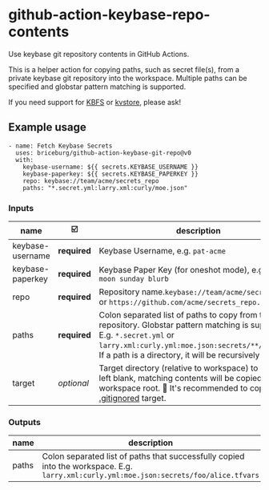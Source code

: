 # github-action-keybase-repo-contents
Use keybase git repository contents in GitHub Actions.

This is a helper action for copying paths, such as secret file(s), from a private keybase git repository into the workspace. Multiple paths can be specified and globstar pattern matching is supported.

 If you need support for [KBFS](https://book.keybase.io/docs/files) or [kvstore](https://pkg.go.dev/github.com/keybase/client/go/kvstore), please ask!


## Example usage

```
- name: Fetch Keybase Secrets
  uses: briceburg/github-action-keybase-git-repo@v0
  with:
    keybase-username: ${{ secrets.KEYBASE_USERNAME }}
    keybase-paperkey: ${{ secrets.KEYBASE_PAPERKEY }}
    repo: keybase://team/acme/secrets_repo
    paths: "*.secret.yml:larry.xml:curly/moe.json"
```

### Inputs

name | :ballot_box_with_check: | description
--- | --- | ---
keybase-username | **required** | Keybase Username, e.g. `pat-acme`
keybase-paperkey | **required** | Keybase Paper Key (for oneshot mode), e.g. `full moon sunday blurb`
repo | **required** | Repository name.`keybase://team/acme/secrets_repo` or `https://github.com/acme/secrets_repo.git`
paths | **required** | Colon separated list of paths to copy from the repository. Globstar pattern matching is supported. E.g. `*.secret.yml` or `larry.xml:curly.yml:moe.json:secrets/**/*.tfvars`. If a path is a directory, it will be recursively copied.
target | _optional_ | Target directory (relative to workspace) to copy to. If left blank, matching contents will be copied to the workspace root. :thought_balloon: It's recommended to copy into a [.gitignored](https://git-scm.com/docs/gitignore) target.

### Outputs

name | description
--- | ---
paths | Colon separated list of paths that successfully copied into the workspace. E.g. `larry.xml:curly.yml:moe.json:secrets/foo/alice.tfvars`
